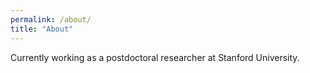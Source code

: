 ```yaml
---
permalink: /about/
title: "About"
---
```


Currently working as a postdoctoral researcher at Stanford University.
